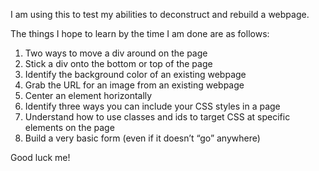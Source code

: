 I am using this to test my abilities to deconstruct and rebuild a webpage.

The things I hope to learn by the time I am done are as follows:

1. Two ways to move a div around on the page
2. Stick a div onto the bottom or top of the page
3. Identify the background color of an existing webpage
4. Grab the URL for an image from an existing webpage
5. Center an element horizontally
6. Identify three ways you can include your CSS styles in a page
7. Understand how to use classes and ids to target CSS at specific elements on the page
8. Build a very basic form (even if it doesn’t “go” anywhere)

Good luck me!